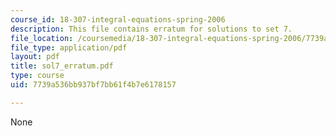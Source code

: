 ```yaml
---
course_id: 18-307-integral-equations-spring-2006
description: This file contains erratum for solutions to set 7.
file_location: /coursemedia/18-307-integral-equations-spring-2006/7739a536bb937bf7bb61f4b7e6178157_sol7_erratum.pdf
file_type: application/pdf
layout: pdf
title: sol7_erratum.pdf
type: course
uid: 7739a536bb937bf7bb61f4b7e6178157

---
```

None